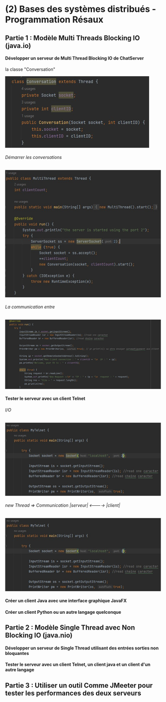 # (2) Bases des systèmes distribués - Programmation Résaux

## Partie 1 : Modèle Multi Threads Blocking IO (java.io)

   #### Développer un serveur de Multi Thread Blocking IO de ChatServer
   la classe "Conversation"
   
   ![](images/2.jpg)      
         
   ###### Démarrer les conversations
   ![](images/1.jpg)
   ###### La communication entre 
   ![](images/3.jpg)
   
   #### Tester le serveur avec un client Telnet
   ###### I/O
   ![](images/4.jpg)
   ###### new Thread => Communication |serveur| <----> |client|
   ![](images/4.jpg)
   
   #### Créer un client Java avec une interface graphique JavaFX
   
   #### Créer un client Python ou un autre langage quelconque
      
## Partie 2 : Modèle Single Thread avec Non Blocking IO (java.nio)
   #### Développer un serveur de Single Thread  utilisant des entrées sorties non bloquantes 
   #### Tester le serveur avec un client Telnet, un client java et un client d'un autre langage
      
## Partie 3 : Utiliser un outil Comme JMeeter pour tester les performances des deux serveurs
